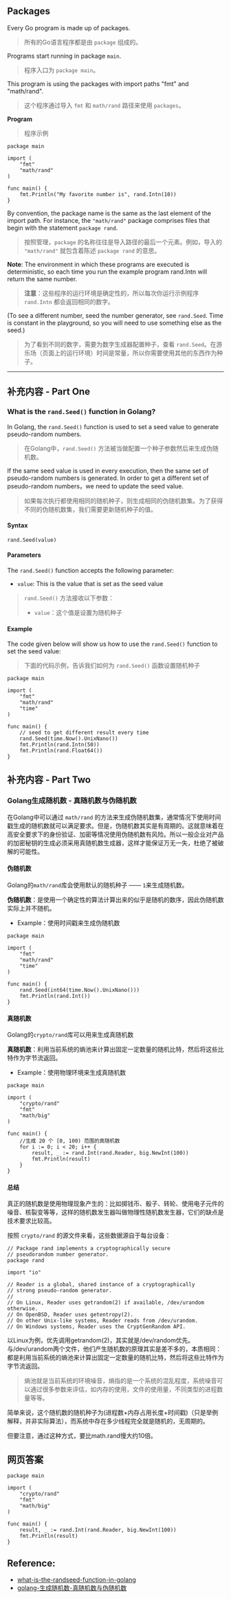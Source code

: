## Packages

Every Go program is made up of packages.
> 所有的Go语言程序都是由 `package` 组成的。

Programs start running in package `main`.
> 程序入口为 `package main`。

This program is using the packages with import paths "fmt" and "math/rand".
> 这个程序通过导入 `fmt` 和 `math/rand` 路径来使用 `packages`。

**Program**
> 程序示例

```gotemplate
package main

import (
	"fmt"
	"math/rand"
)

func main() {
	fmt.Println("My favorite number is", rand.Intn(10))
}
```

By convention, the package name is the same as the last element of the import path. For instance, the `"math/rand"` package comprises files that begin with the statement `package rand`.
> 按照管理，`package` 的名称往往是导入路径的最后一个元素。例如，导入的 `"math/rand"` 就包含着陈述 `package rand` 的意思。

**Note**: The environment in which these programs are executed is deterministic, so each time you run the example program rand.Intn will return the same number.
>**注意**：这些程序的运行环境是确定性的，所以每次你运行示例程序 `rand.Intn` 都会返回相同的数字。

(To see a different number, seed the number generator, see `rand.Seed`. Time is constant in the playground, so you will need to use something else as the seed.)
> 为了看到不同的数字，需要为数字生成器配置种子，查看 `rand.Seed`。在游乐场（页面上的运行环境）时间是常量，所以你需要使用其他的东西作为种子。

---

## 补充内容 - Part One

### What is the `rand.Seed()` function in Golang?

In Golang, the `rand.Seed()` function is used to set a seed value to generate pseudo-random numbers.
> 在Golang中，`rand.Seed()` 方法被当做配置一个种子参数然后来生成伪随机数。

If the same seed value is used in every execution, then the same set of pseudo-random numbers is generated. In order to get a different set of pseudo-random numbers，we need to update the seed value.
> 如果每次执行都使用相同的随机种子，则生成相同的伪随机数集。为了获得不同的伪随机数集，我们需要更新随机种子的值。

#### Syntax

```gotemplate
rand.Seed(value)
```

#### Parameters
The `rand.Seed()` function accepts the following parameter:

- `value`: This is the value that is set as the seed value

> `rand.Seed()` 方法接收以下参数：
> - `value`：这个值是设置为随机种子

#### Example
The code given below will show us how to use the `rand.Seed()` function to set the seed value:
> 下面的代码示例，告诉我们如何为 `rand.Seed()` 函数设置随机种子

```gotemplate
package main

import (
	"fmt"
	"math/rand"
	"time"
)

func main() {
	// seed to get different result every time
	rand.Seed(time.Now().UnixNano())
	fmt.Println(rand.Intn(50))
	fmt.Println(rand.Float64())
}
```

## 补充内容 - Part Two

### Golang生成随机数 - 真随机数与伪随机数
在Golang中可以通过 `math/rand` 的方法来生成伪随机数集，通常情况下使用时间戳生成的随机数就可以满足要求。但是，伪随机数其实是有周期的。这就意味着在高安全要求下的身份验证、加密等情况使用伪随机数有风险。所以一般企业对产品的加密秘钥的生成必须采用真随机数生成器，这样才能保证万无一失，杜绝了被破解的可能性。

#### 伪随机数
Golang的`math/rand`库会使用默认的随机种子 —— `1`来生成随机数。

**伪随机数**：是使用一个确定性的算法计算出来的似乎是随机的数序，因此伪随机数实际上并不随机。

- Example：使用时间戳来生成伪随机数

```gotemplate
package main

import (
	"fmt"
	"math/rand"
	"time"
)

func main() {
	rand.Seed(int64(time.Now().UnixNano()))
	fmt.Println(rand.Int())
}
```

#### 真随机数
Golang的`crypto/rand`库可以用来生成真随机数

**真随机数**：利用当前系统的熵池来计算出固定一定数量的随机比特，然后将这些比特作为字节流返回。

- Example：使用物理环境来生成真随机数

```gotemplate
package main

import (
	"crypto/rand"
	"fmt"
	"math/big"
)

func main() {
	//生成 20 个 [0, 100) 范围的真随机数
	for i := 0; i < 20; i++ {
		result, _ := rand.Int(rand.Reader, big.NewInt(100))
		fmt.Println(result)
    }
}
```

#### 总结
真正的随机数是使用物理现象产生的：比如掷钱币、骰子、转轮、使用电子元件的噪音、核裂变等等，这样的随机数发生器叫做物理性随机数发生器，它们的缺点是技术要求比较高。

按照 `crypto/rand` 的源文件来看，这些数据源自于每台设备：

```gotemplate
// Package rand implements a cryptographically secure
// pseudorandom number generator.
package rand

import "io"

// Reader is a global, shared instance of a cryptographically
// strong pseudo-random generator.
//
// On Linux, Reader uses getrandom(2) if available, /dev/urandom otherwise.
// On OpenBSD, Reader uses getentropy(2).
// On other Unix-like systems, Reader reads from /dev/urandom.
// On Windows systems, Reader uses the CryptGenRandom API.
```
以Linux为例，优先调用getrandom(2)，其实就是/dev/random优先。与/dev/urandom两个文件，他们产生随机数的原理其实是差不多的，本质相同：都是利用当前系统的熵池来计算出固定一定数量的随机比特，然后将这些比特作为字节流返回。

> 熵池就是当前系统的环境噪音，熵指的是一个系统的混乱程度，系统噪音可以通过很多参数来评估，如内存的使用，文件的使用量，不同类型的进程数量等等。

简单来说，这个随机数的随机种子为(进程数+内存占用长度+时间戳)（只是举例解释，并非实际算法），而系统中存在多少线程完全就是随机的，无周期的。

但要注意，通过这种方式，要比math.rand慢大约10倍。

## 网页答案

```gotemplate
package main

import (
	"crypto/rand"
	"fmt"
	"math/big"
)

func main() {
	result, _ := rand.Int(rand.Reader, big.NewInt(100))
	fmt.Println(result)
}
```

## Reference: 
- [what-is-the-randseed-function-in-golang](https://www.educative.io/answers/what-is-the-randseed-function-in-golang)
- [golang-生成随机数-真随机数与伪随机数](https://xzhsh.ch/2021/09/golang-%E7%94%9F%E6%88%90%E9%9A%8F%E6%9C%BA%E6%95%B0-%E7%9C%9F%E9%9A%8F%E6%9C%BA%E6%95%B0%E4%B8%8E%E4%BC%AA%E9%9A%8F%E6%9C%BA%E6%95%B0/)






















